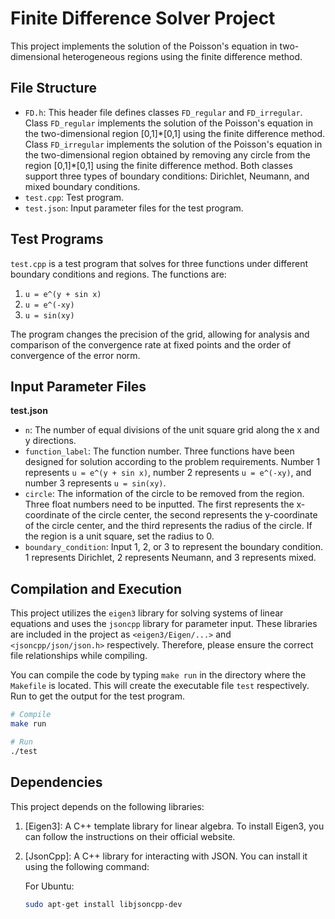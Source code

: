 # Finite Difference Solver Project

This project implements the solution of the Poisson's equation in two-dimensional heterogeneous regions using the finite difference method.

## File Structure

- `FD.h`: This header file defines classes `FD_regular` and `FD_irregular`. Class `FD_regular` implements the solution of the Poisson's equation in the two-dimensional region [0,1]\*[0,1] using the finite difference method. Class `FD_irregular` implements the solution of the Poisson's equation in the two-dimensional region obtained by removing any circle from the region [0,1]\*[0,1] using the finite difference method. Both classes support three types of boundary conditions: Dirichlet, Neumann, and mixed boundary conditions.
- `test.cpp`: Test program. 
- `test.json`: Input parameter files for the test program.

## Test Programs

`test.cpp` is a test program that solves for three functions under different boundary conditions and regions. The functions are:

1. `u = e^(y + sin x)`
2. `u = e^(-xy)`
3. `u = sin(xy)`

The program changes the precision of the grid, allowing for analysis and comparison of the convergence rate at fixed points and the order of convergence of the error norm.

## Input Parameter Files

**test.json**

- `n`: The number of equal divisions of the unit square grid along the x and y directions. 
- `function_label`: The function number. Three functions have been designed for solution according to the problem requirements. Number 1 represents `u = e^(y + sin x)`, number 2 represents `u = e^(-xy)`, and number 3 represents `u = sin(xy)`. 
- `circle`: The information of the circle to be removed from the region. Three float numbers need to be inputted. The first represents the x-coordinate of the circle center, the second represents the y-coordinate of the circle center, and the third represents the radius of the circle. If the region is a unit square, set the radius to 0.
- `boundary_condition`: Input 1, 2, or 3 to represent the boundary condition. 1 represents Dirichlet, 2 represents Neumann, and 3 represents mixed.


## Compilation and Execution

This project utilizes the `eigen3` library for solving systems of linear equations and uses the `jsoncpp` library for parameter input. These libraries are included in the project as `<eigen3/Eigen/...>` and `<jsoncpp/json/json.h>` respectively. Therefore, please ensure the correct file relationships while compiling.

You can compile the code by typing `make run` in the directory where the `Makefile` is located. This will create the executable file `test` respectively. Run to get the output for the test program.

```bash
# Compile
make run

# Run
./test
```

## Dependencies

This project depends on the following libraries:

1. [Eigen3]: A C++ template library for linear algebra. To install Eigen3, you can follow the instructions on their official website.

2. [JsonCpp]: A C++ library for interacting with JSON. You can install it using the following command:

    For Ubuntu:

    ```bash
    sudo apt-get install libjsoncpp-dev
    ```
